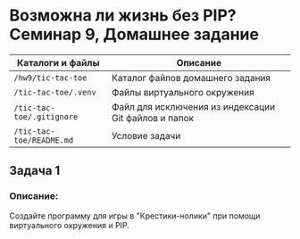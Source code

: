 # Возможна ли жизнь без PIP? Семинар 9, Домашнее задание

Каталоги и файлы            | Описание
----------------------------|-----------------------------------------------------
`/hw9/tic-tac-toe`          | Каталог файлов домашнего задания
`/tic-tac-toe/.venv`        | Файлы виртуального окружения
`/tic-tac-toe/.gitignore`   | Файл для исключения из индексации Git файлов и папок
`/tic-tac-toe/README.md`    | Условие задачи

## Задача 1

### Описание:

Создайте программу для игры в "Крестики-нолики" при помощи виртуального окружения и PIP.
